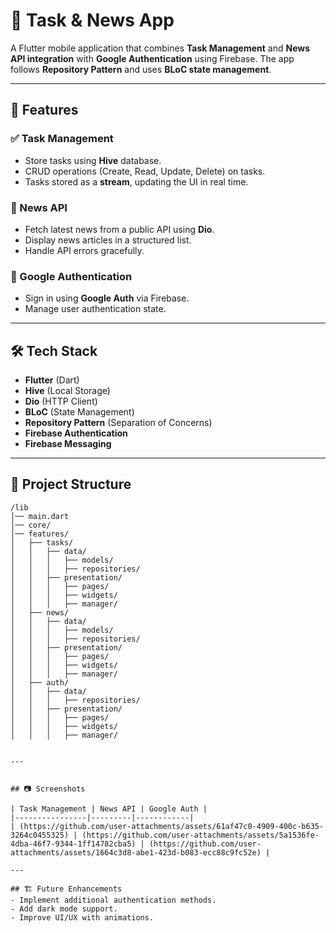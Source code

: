 # 📱 Task & News App

A Flutter mobile application that combines **Task Management** and **News API integration** with **Google Authentication** using Firebase. The app follows **Repository Pattern** and uses **BLoC state management**.

---

## 🚀 Features

### ✅ Task Management
- Store tasks using **Hive** database.
- CRUD operations (Create, Read, Update, Delete) on tasks.
- Tasks stored as a **stream**, updating the UI in real time.

### 📰 News API
- Fetch latest news from a public API using **Dio**.
- Display news articles in a structured list.
- Handle API errors gracefully.

### 🔑 Google Authentication
- Sign in using **Google Auth** via Firebase.
- Manage user authentication state.

---

## 🛠 Tech Stack
- **Flutter** (Dart)
- **Hive** (Local Storage)
- **Dio** (HTTP Client)
- **BLoC** (State Management)
- **Repository Pattern** (Separation of Concerns)
- **Firebase Authentication**
- **Firebase Messaging**

---

## 📂 Project Structure

```
/lib
│── main.dart
│── core/
│── features/
│   ├── tasks/
│   │   ├── data/
│   │   │   ├── models/
│   │   │   ├── repositories/
│   │   ├── presentation/
│   │   │   ├── pages/
│   │   │   ├── widgets/
│   │   │   ├── manager/
│   ├── news/
│   │   ├── data/
│   │   │   ├── models/
│   │   │   ├── repositories/
│   │   ├── presentation/
│   │   │   ├── pages/
│   │   │   ├── widgets/
│   │   │   ├── manager/
│   ├── auth/
│   │   ├── data/
│   │   │   ├── repositories/
│   │   ├── presentation/
│   │   │   ├── pages/
│   │   │   ├── widgets/
│   │   │   ├── manager/


---


## 📷 Screenshots

| Task Management | News API | Google Auth |
|----------------|---------|------------|
| (https://github.com/user-attachments/assets/61af47c0-4909-400c-b635-3264c0455325) | (https://github.com/user-attachments/assets/5a1536fe-4dba-46f7-9344-1ff14782cba5) | (https://github.com/user-attachments/assets/1664c3d8-abe1-423d-b083-ecc88c9fc52e) |

---

## 🏗 Future Enhancements
- Implement additional authentication methods.
- Add dark mode support.
- Improve UI/UX with animations.



